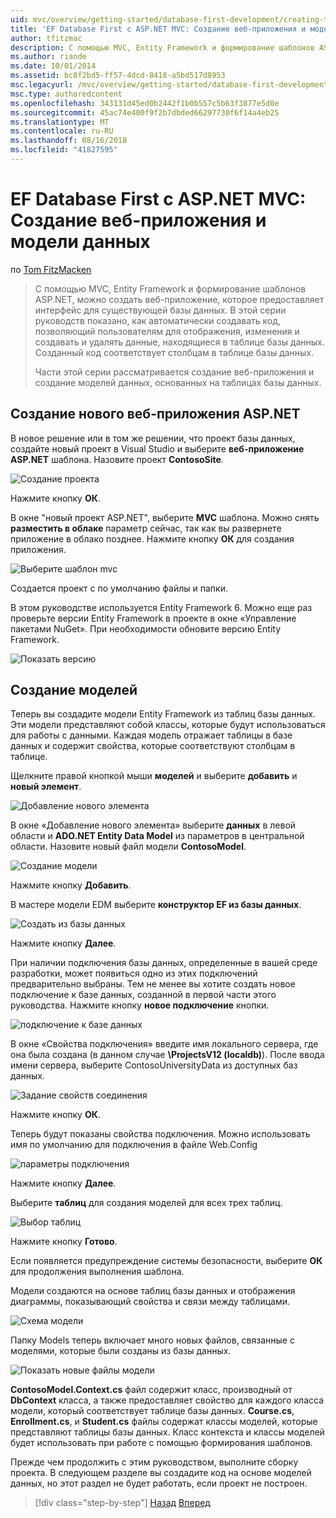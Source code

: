 ```yaml
---
uid: mvc/overview/getting-started/database-first-development/creating-the-web-application
title: 'EF Database First с ASP.NET MVC: Создание веб-приложения и модели данных | Документация Майкрософт'
author: tfitzmac
description: С помощью MVC, Entity Framework и формирование шаблонов ASP.NET, можно создать веб-приложение, которое предоставляет интерфейс для существующей базы данных. Этот учебник seri...
ms.author: riande
ms.date: 10/01/2014
ms.assetid: bc8f2bd5-ff57-4dcd-8418-a5bd517d8953
msc.legacyurl: /mvc/overview/getting-started/database-first-development/creating-the-web-application
msc.type: authoredcontent
ms.openlocfilehash: 343131d45ed0b2442f1b0b557c5b63f3877e5d0e
ms.sourcegitcommit: 45ac74e400f9f2b7dbded66297730f6f14a4eb25
ms.translationtype: MT
ms.contentlocale: ru-RU
ms.lasthandoff: 08/16/2018
ms.locfileid: "41827595"
---
```

<a name="ef-database-first-with-aspnet-mvc-creating-the-web-application-and-data-models"></a>EF Database First с ASP.NET MVC: Создание веб-приложения и модели данных
====================
по [Tom FitzMacken](https://github.com/tfitzmac)

> С помощью MVC, Entity Framework и формирование шаблонов ASP.NET, можно создать веб-приложение, которое предоставляет интерфейс для существующей базы данных. В этой серии руководств показано, как автоматически создавать код, позволяющий пользователям для отображения, изменения и создавать и удалять данные, находящиеся в таблице базы данных. Созданный код соответствует столбцам в таблице базы данных.
> 
> Части этой серии рассматривается создание веб-приложения и создание моделей данных, основанных на таблицах базы данных.


## <a name="create-a-new-aspnet-web-application"></a>Создание нового веб-приложения ASP.NET

В новое решение или в том же решении, что проект базы данных, создайте новый проект в Visual Studio и выберите **веб-приложение ASP.NET** шаблона. Назовите проект **ContosoSite**.

![Создание проекта](creating-the-web-application/_static/image1.png)

Нажмите кнопку **ОК**.

В окне "новый проект ASP.NET", выберите **MVC** шаблона. Можно снять **разместить в облаке** параметр сейчас, так как вы развернете приложение в облако позднее. Нажмите кнопку **ОК** для создания приложения.

![Выберите шаблон mvc](creating-the-web-application/_static/image2.png)

Создается проект с по умолчанию файлы и папки.

В этом руководстве используется Entity Framework 6. Можно еще раз проверьте версии Entity Framework в проекте в окне «Управление пакетами NuGet». При необходимости обновите версию Entity Framework.

![Показать версию](creating-the-web-application/_static/image3.png)

## <a name="generate-the-models"></a>Создание моделей

Теперь вы создадите модели Entity Framework из таблиц базы данных. Эти модели представляют собой классы, которые будут использоваться для работы с данными. Каждая модель отражает таблицы в базе данных и содержит свойства, которые соответствуют столбцам в таблице.

Щелкните правой кнопкой мыши **моделей** и выберите **добавить** и **новый элемент**.

![Добавление нового элемента](creating-the-web-application/_static/image4.png)

В окне «Добавление нового элемента» выберите **данных** в левой области и **ADO.NET Entity Data Model** из параметров в центральной области. Назовите новый файл модели **ContosoModel**.

![Создание модели](creating-the-web-application/_static/image5.png)

Нажмите кнопку **Добавить**.

В мастере модели EDM выберите **конструктор EF из базы данных**.

![Создать из базы данных](creating-the-web-application/_static/image6.png)

Нажмите кнопку **Далее**.

При наличии подключения базы данных, определенные в вашей среде разработки, может появиться одно из этих подключений предварительно выбраны. Тем не менее вы хотите создать новое подключение к базе данных, созданной в первой части этого руководства. Нажмите кнопку **новое подключение** кнопки.

![подключение к базе данных](creating-the-web-application/_static/image7.png)

В окне «Свойства подключения» введите имя локального сервера, где она была создана (в данном случае **\ProjectsV12 (localdb)**). После ввода имени сервера, выберите ContosoUniversityData из доступных баз данных.

![Задание свойств соединения](creating-the-web-application/_static/image8.png)

Нажмите кнопку **ОК**.

Теперь будут показаны свойства подключения. Можно использовать имя по умолчанию для подключения в файле Web.Config

![параметры подключения](creating-the-web-application/_static/image9.png)

Нажмите кнопку **Далее**.

Выберите **таблиц** для создания моделей для всех трех таблиц.

![Выбор таблиц](creating-the-web-application/_static/image10.png)

Нажмите кнопку **Готово**.

Если появляется предупреждение системы безопасности, выберите **ОК** для продолжения выполнения шаблона.

Модели создаются на основе таблиц базы данных и отображения диаграммы, показывающий свойства и связи между таблицами.

![Схема модели](creating-the-web-application/_static/image11.png)

Папку Models теперь включает много новых файлов, связанные с моделями, которые были созданы из базы данных.

![Показать новые файлы модели](creating-the-web-application/_static/image12.png)

**ContosoModel.Context.cs** файл содержит класс, производный от **DbContext** класса, а также предоставляет свойство для каждого класса модели, который соответствует таблице базы данных. **Course.cs**, **Enrollment.cs**, и **Student.cs** файлы содержат классы моделей, которые представляют таблицы базы данных. Класс контекста и классы моделей будет использовать при работе с помощью формирования шаблонов.

Прежде чем продолжить с этим руководством, выполните сборку проекта. В следующем разделе вы создадите код на основе моделей данных, но этот раздел не будет работать, если проект не построен.

> [!div class="step-by-step"]
> [Назад](setting-up-database.md)
> [Вперед](generating-views.md)
